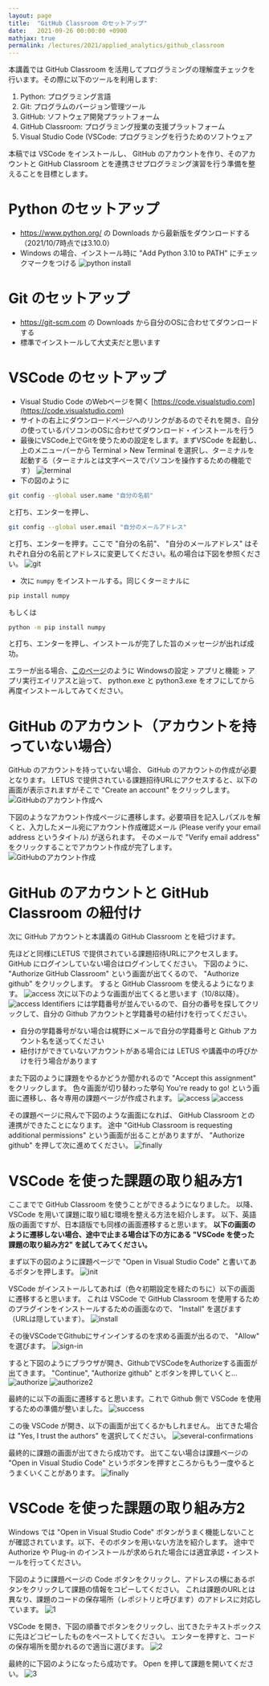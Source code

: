 ```yaml
---
layout: page
title:  "GitHub Classroom のセットアップ"
date:   2021-09-26 00:00:00 +0900
mathjax: true
permalink: /lectures/2021/applied_analytics/github_classroom
---
```


本講義では GitHub Classroom を活用してプログラミングの理解度チェックを行います。その際に以下のツールを利用します:

1. Python: プログラミング言語
1. Git: プログラムのバージョン管理ツール
1. GitHub: ソフトウェア開発プラットフォーム
1. GitHub Classroom: プログラミング授業の支援プラットフォーム
1. Visual Studio Code (VSCode: プログラミングを行うためのソフトウェア

本稿では VSCode をインストールし、 GitHub のアカウントを作り、そのアカウントと GitHub Classroom とを連携させプログラミング演習を行う準備を整えることを目標とします。

# Python のセットアップ
- https://www.python.org/ の Downloads から最新版をダウンロードする（2021/10/7時点では3.10.0）
- Windows の場合、インストール時に "Add Python 3.10 to PATH" にチェックマークをつける
![python install](python/install.png)

# Git のセットアップ
- https://git-scm.com の Downloads から自分のOSに合わせてダウンロードする
- 標準でインストールして大丈夫だと思います

# VSCode のセットアップ

- Visual Studio Code のWebページを開く [https://code.visualstudio.com](https://code.visualstudio.com)
- サイトの右上にダウンロードページへのリンクがあるのでそれを開き、自分の使っているパソコンのOSに合わせてダウンロード・インストールを行う
- 最後にVSCode上でGitを使うための設定をします。まずVSCode を起動し、上のメニューバーから Terminal > New Terminal を選択し、ターミナルを起動する（ターミナルとは文字ベースでパソコンを操作するための機能です）
![terminal](account/vscode/terminal.png)
- 下の図のように
```bash
git config --global user.name "自分の名前"
```
と打ち、エンターを押し、
```bash
git config --global user.email "自分のメールアドレス"
```
と打ち、エンターを押す。ここで "自分の名前"、 "自分のメールアドレス" はそれぞれ自分の名前とアドレスに変更してください。私の場合は下図を参照ください。
![git](account/vscode/git.png)

- 次に `numpy` をインストールする。同じくターミナルに
```bash
pip install numpy
```
もしくは
```bash
python -m pip install numpy
```
と打ち、エンターを押し、インストールが完了した旨のメッセージが出れば成功。

エラーが出る場合、[このページ](https://www.out48.com/archives/5720/)のように
Windowsの設定 >  アプリと機能 >  アプリ実行エイリアスと辿って、
python.exe と python3.exe をオフにしてから再度インストールしてみてください。


# GitHub のアカウント（アカウントを持っていない場合）
GitHub のアカウントを持っていない場合、 GitHub のアカウントの作成が必要となります。
LETUS で提供されている課題招待URLにアクセスすると、以下の画面が表示されますがそこで "Create an account" をクリックします。
![GitHubのアカウント作成へ](account/github/1.png)

下図のようなアカウント作成ページに遷移します。必要項目を記入しパズルを解くと、入力したメール宛にアカウント作成確認メール (Please verify your email address というタイトル) が送られます。
そのメールで "Verify email address" をクリックすることでアカウント作成が完了します。
![GitHubのアカウント作成](account/github/2.png)


# GitHub のアカウントと GitHub Classroom の紐付け
次に GitHub アカウントと本講義の GitHub Classroom とを紐づけます。

先ほどと同様にLETUS で提供されている課題招待URLにアクセスします。GitHub にログインしていない場合はログインしてください。
下図のように、 "Authorize GitHub Classroom" という画面が出てくるので、 "Authorize github" をクリックします。
すると GitHub Classroom を使えるようになります。
![access](account/classroom/authorize1-0.png)
次に以下のような画面が出てくると思います（10/8以降）。
![access](account/classroom/authorize1-0-5.png)
Identifiers には学籍番号が並んでいるので、自分の番号を探してクリックして、自分の Github アカウントと学籍番号の紐付けを行ってください。
- 自分の学籍番号がない場合は梶野にメールで自分の学籍番号と Github アカウント名を送ってください
- 紐付けができていないアカウントがある場合には LETUS や講義中の呼びかけを行う場合があります

また下図のように課題をやるかどうか聞かれるので "Accept this assignment" をクリックします。
色々画面が切り替わった挙句 You're ready to go! という画面に遷移し、各々専用の課題ページが作成されます。
![access](account/classroom/authorize1-1.png)
![access](account/classroom/authorize1-3.png)

その課題ページに飛んで下図のような画面になれば、 GitHub Classroom との連携ができたことになります。
途中 "GitHub Classroom is requesting additional permissions" という画面が出ることがありますが、 "Authorize github" を押して次に進めてください。
![finally](account/classroom/finally.png)


# VSCode を使った課題の取り組み方1
ここまでで GitHub Classroom を使うことができるようになりました。
以降、 VSCode を用いて課題に取り組む環境を整える方法を紹介します。
以下、英語版の画面ですが、日本語版でも同様の画面遷移すると思います。
__以下の画面のように遷移しない場合、途中で止まる場合は下の方にある "VSCode を使った課題の取り組み方2" を試してみてください。__

まず以下の図のように課題ページで "Open in Visual Studio Code" と書いてあるボタンを押します。
![init](account/vscode/init.png)

VSCode がインストールしてあれば（色々初期設定を経たのちに）以下の画面に遷移すると思います。
これは VSCode で GitHub Classroom を使用するためのプラグインをインストールするための画面なので、 "Install" を選びます（URLは隠しています）。
![install](account/vscode/install-plugin.png)

その後VSCodeでGithubにサインインするのを求める画面が出るので、 "Allow" を選びます。
![sign-in](account/vscode/sign-in.png)

すると下図のようにブラウザが開き、GithubでVSCodeをAuthorizeする画面が出てきます。
"Continue", "Authorize github" とボタンを押していくと...
![authorize](account/vscode/authorize.png)
![authorize2](account/vscode/authorize2.png)

最終的に以下の画面に遷移すると思います。これで Github 側で VSCode を使用するための準備が整いました。
![success](account/vscode/success.png)

この後 VSCode が開き、以下の画面が出てくるかもしれません。
出てきた場合は "Yes, I trust the authors" を選択してください。
![several-confirmations](account/vscode/several-confirmations.png)

最終的に課題の画面が出てきたら成功です。
出てこない場合は課題ページの "Open in Visual Studio Code" というボタンを押すところからもう一度やるとうまくいくことがあります。
![finally](account/vscode/finally.png)


# VSCode を使った課題の取り組み方2
Windows では "Open in Visual Studio Code" ボタンがうまく機能しないことが確認されています。以下、そのボタンを用いない方法を紹介します。
途中で Authorize や Plug-in のインストールが求められた場合には適宜承認・インストールを行ってください。

下図のように課題ページの Code ボタンをクリックし、アドレスの横にあるボタンをクリックして課題の情報をコピーしてください。
これは課題のURLとは異なり、課題のコードの保存場所（レポジトリと呼びます）のアドレスに対応しています。
![1](windows/1.png)

VSCode を開き、下図の順番でボタンをクリックし、出てきたテキストボックスに先ほどコピーしたものをペーストしてください。
エンターを押すと、コードの保存場所を聞かれるので適当に選びます。
![2](windows/2.png)

最終的に下図のようになったら成功です。 Open を押して課題を開いてください。
![3](windows/3.png)
